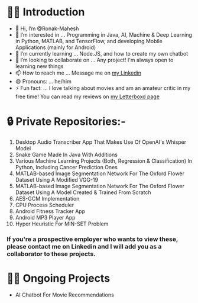 # 🙋‍♂️ Introduction
- 👋 Hi, I’m @Ronak-Mahesh
- 👀 I’m interested in ... Programming in Java, AI, Machine & Deep Learning in Python, MATLAB, and TensorFlow, and developing Mobile Applications (mainly for Android)
- 🌱 I’m currently learning ... Node.JS, and how to create my own chatbot
- 💞️ I’m looking to collaborate on ... Any project! I'm always open to learning new things
- 📫 How to reach me ... Message me on [my Linkedin](https://www.linkedin.com/in/ronak-mahesh) 
- 😄 Pronouns: ... he/him
- ⚡ Fun fact: ... I love talking about movies and am an amateur critic in my free time! You can read my reviews on [my Letterboxd page](https://boxd.it/149b1)

# 🔒 Private Repositories:-
<ol>
  <li>Desktop Audio Transcriber App That Makes Use Of OpenAI's Whisper Model</li>
  <li>Snake Game Made In Java With Additions</li>
  <li>Various Machine Learning Projects (Both, Regression & Classification) In Python, Including Cancer Prediction Ones</li>
  <li>MATLAB-based Image Segmentation Network For The Oxford Flower Dataset Using A Modified VGG-19</li>
  <li>MATLAB-based Image Segmentation Network For The Oxford Flower Dataset Using A Model Created & Trained From Scratch</li>
  <li>AES-GCM Implementation</li>
  <li>CPU Process Scheduler</li>
  <li>Android Fitness Tracker App</li>
  <li>Android MP3 Player App</li>
  <li>Hyper Heuristic For MIN-SET Problem</li>
</ol> 

### If you're a prospective employer who wants to view these, please contact me on Linkedin and I will add you as a collaborator to these projects.

# 🧑‍💻 Ongoing Projects
- AI Chatbot For Movie Recommendations
<!---
Ronak-Mahesh/Ronak-Mahesh is a ✨ special ✨ repository because its `README.md` (this file) appears on your GitHub profile.
You can click the Preview link to take a look at your changes.
--->
